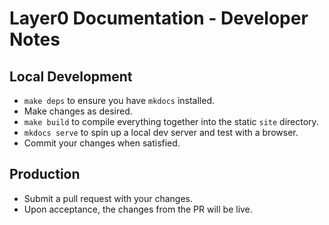 # Layer0 Documentation - Developer Notes


## Local Development

- `make deps` to ensure you have `mkdocs` installed.
- Make changes as desired.
- `make build` to compile everything together into the static `site` directory.
- `mkdocs serve` to spin up a local dev server and test with a browser.
- Commit your changes when satisfied.

## Production

- Submit a pull request with your changes.
- Upon acceptance, the changes from the PR will be live.
